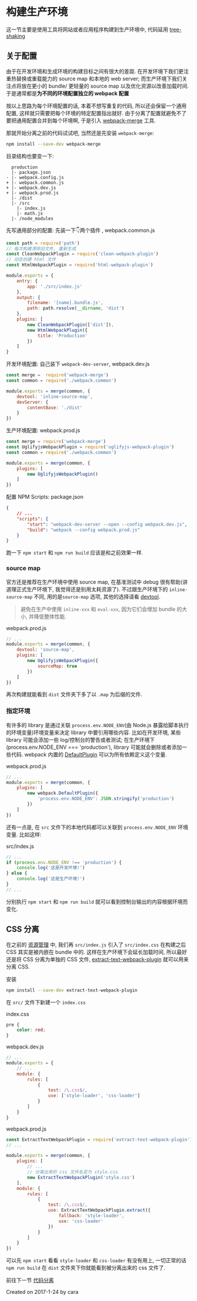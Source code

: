 # 构建生产环境
这一节主要是使用工具将网站或者应用程序构建到生产环境中, 代码延用 [tree-shaking](https://github.com/Caraws/webpack-demo/tree/master/tree-shaking)

## 关于配置
由于在开发环境和生成环境的构建目标之间有很大的差距. 在开发环境下我们更注重热替换或重载能力的 source map 和本地的 web server; 而生产环境下我们关注点将放在更小的 bundle/ 更轻量的 source map 以及优化资源以改善加载时间. 于是通常都是**为不同的环境配置独立的 webpack 配置**

按以上思路为每个环境配置的话, 本着不想写重复的代码, 所以还会保留一个通用配置, 这样就只需要把每个环境的特定配置指出就好. 由于分离了配置就避免不了要把通用配置合并到每个环境啊, 于是引入 [webpack-merge](https://github.com/survivejs/webpack-merge) 工具.

那就开始分离之前的代码试试吧, 当然还是先安装 `webpack-merge`:
```zsh
npm install --save-dev webpack-merge
```

目录结构也要变一下:
```shell
  production
  |- package.json
- |- webpack.config.js
+ |- webpack.common.js
+ |- webpack.dev.js
+ |- webpack.prod.js
  |- /dist
  |- /src
    |- index.js
    |- math.js
  |- /node_modules
```

先写通用部分的配置: 先装一下👇两个插件 , webpack.common.js
```js
const path = require('path')
// 每次构建清除旧文件, 重新生成
const CleanWebpackPlugin = require('clean-webpack-plugin')
// 动态创建 html 文件
const HtmlWebpackPlugin = require('html-webpack-plugin')

module.exports = {
    entry: {
        app: './src/index.js'
    },
    output: {
        filename: '[name].bundle.js',
        path: path.resolve(__dirname, 'dist')
    },
    plugins: [
        new CleanWebpackPlugin(['dist']),
        new HtmlWebpackPlugin({
            title: 'Production'
        })
    ]
}
```

开发环境配置: 自己装下 `webpack-dev-server`, webpack.dev.js
```js
const merge =  require('webpack-merge')
const common = require('./webpack.common')

module.exports = merge(common, {
    devtool: 'inline-source-map',
    devServer: {
        contentBase: './dist'
    }
})
```

生产环境配置: webpack.prod.js
```js
const merge = require('webpack-merge')
const UglifyjsWebpackPlugin = require('uglifyjs-webpack-plugin')
const common = require('./webpack.common')

module.exports = merge(common, {
    plugins: [
        new UglifyjsWebpackPlugin()
    ]
})
```

配置 NPM Scripts: package.json
```json
{
    // ...
    "scripts": {
        "start": "webpack-dev-server --open --config webpack.dev.js",
        "build": "webpack --config webpack.prod.js"
    }
}
```
跑一下 `npm start` 和 `npm run build` 应该是和之前效果一样.

### source map
官方还是推荐在生产环境中使用 source map, 在基准测试中 debug 很有帮助(讲道理正式生产环境下, 我觉得还是别用太耗资源了). 不过跟生产环境下的 `inline-source-map` 不同, 用的是`source-map` 选项, 其他的选择请看 [devtool](https://doc.webpack-china.org/configuration/devtool).

> 避免在生产中使用 `inline-xxx` 和 `eval-xxx`, 因为它们会增加 bundle 的大小, 并降低整体性能.

webpack.prod.js
```js
// ...
module.exports = merge(common, {
    devtool: 'source-map',
    plugins: [
        new UglifyjsWebpackPlugin({
            sourceMap: true
        })
    ]
})
```
再次构建就能看到 `dist` 文件夹下多了以 `.map` 为后缀的文件.

### 指定环境
有许多的 library 是通过关联 `process.env.NODE_ENV`(由 Node.js 暴露给脚本执行的环境变量)环境变量来决定 library 中要引用哪些内容. 比如在开发环境, 某些 library 可能会添加一些 log/控制台的警告或者测试; 在生产环境下(process.env.NODE_ENV === 'production'), library 可能就会删除或者添加一些代码. webpack 内置的 [DefaultPlugin](https://doc.webpack-china.org/plugins/define-plugin) 可以为所有依赖定义这个变量.

webpack.prod.js
```js
// ...
module.exports = merge(common, {
    plugins: [
        new webpack.DefaultPlugin({
            'process.env.NODE_ENV': JSON.stringify('production')
        })
    ]
})
```

还有一点是, 在 `src` 文件下的本地代码都可以关联到 `process.env.NODE_ENV` 环境变量. 比如这样:

src/index.js
```js
// ...
if (process.env.NODE_ENV !== 'production') {
    console.log('这是开发环境!')
} else {
    console.log('这是生产环境!')
}
// ...
```

分别执行 `npm start` 和 `npm run build` 就可以看到控制台输出的内容根据环境而变化.

## CSS 分离
在之前的 [资源管理](https://github.com/Caraws/webpack-demo/tree/master/asset) 中, 我们再 `src/index.js` 引入了 `src/index.css` 在构建之后 CSS 其实是被内嵌在 bundle 中的. 这样在生产环境下会延长加载时间, 所以最好还是将 CSS 分离为单独的 CSS 文件, [extract-text-webpack-plugin](https://doc.webpack-china.org/plugins/extract-text-webpack-plugin) 就可以用来分离 CSS.

安装
```zsh
npm install --save-dev extract-text-webpack-plugin
```

在 `src/` 文件下新建一个 `index.css`

index.css
```css
pre {
    color: red;
}
```

webpack.dev.js
```js
// ...
module.exports = {
    // ...
    module: {
        rules: [
            {
                test: /\.css$/,
                use: ['style-loader', 'css-loader']
            }
        ]
    }
}
```

webpack.prod.js
```js
const ExtractTextWebpackPlugin = require('extract-text-webpack-plugin')
// ...

module.exports = merge(common, {
    plugins: [
        // ...
        // 分离出来的 css 文件名变为 style.css
        new ExtractTextWebpackPlugin('style.css')
    ],
    module: {
        rules: [
            {
                test: /\.css$/,
                use: ExtractTextWebpackPlugin.extract({
                    fallback: 'style-loader',
                    use: 'css-loader'
                })
            }
        ]
    }
})
```

可以先 `npm start` 看看 `style-loader` 和 `css-loader` 有没有用上, 一切正常的话 `npm run build` 在 `dist` 文件夹下你就能看到被分离出来的 css 文件了.

前往下一节 [代码分离](https://github.com/Caraws/webpack-demo/tree/master/code-splitting)

Created on 2017-1-24 by cara
